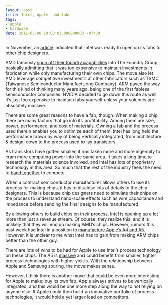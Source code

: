 ```yaml
---
layout: post
title: Intel, Apple, and fabs
tags:
- apple
- hardware
date: 2011-05-08 19:03:03.000000000 -07:00
---
```

<p>In November, an
<a href="http://www.nytimes.com/2010/11/01/business/01chip.html?partner=rss&amp;emc=rss">article</a>
indicated that Intel was ready to open up its fabs to other chip
designers.</p>

<p>AMD famously <a href="http://www.techrepublic.com/blog/hiner/amd-spins-off-manufacturing-will-focus-on-designing-chips-and-systems/859">spun off their foundry
capabilities</a>
into The Foundry Group, basically admitting that it was too expensive
to maintain investments in fabrication while only manufacturing their
own chips.  The move also let AMD leverage competitive investments at
other fabricators such as TSMC (Taiwanese Semiconductor Manufacturing
Company).  ARM paved the way for this kind of thinking many years ago,
being one of the first fabless semiconductor companies.  NVIDIA
decided to go down this route as well.  It&rsquo;s just too expensive to
maintain fabs yourself unless your volumes are absolutely massive.</p>

<p>There are some great reasons to have a fab, though.  When making a
chip, there are many factors that go into its profitability.  Among
them are size, power, performance, and cost of materials.  Owning a
fab and the process used therein enables you to optimize each of them.
 Intel has long held the performance crown by way of being vertically
integrated, from architecture &amp; design, down to the process used to
lay transistors.</p>

<p>As transistors have gotten smaller, it has taken more and more
ingenuity to cram more computing power into the same area.  It takes a
long time to research the materials science involved, and Intel has
lots of proprietary technology in this area.  So much that the rest of
the industry feels the need to <a href="http://www.eetimes.com/electronics-news/4212271/IBM--fab-club--switches-high-k-camps">band
together</a>
to compete.</p>

<p>When a contract semiconductor manufacturer allows others to use its
process for making chips, it has to disclose lots of details to the
chip designers.  This is because chip designers need to simulate their
chips on the process to understand nano-scale effects such as wire
capacitance and impedance before sending the final designs to be
manufactured.</p>

<p>By allowing others to build chips on their process, Intel is opening
up a lot more than just a revenue stream.  Of course, they realize
this, and it is unlikely that they will end up making AMD&rsquo;s chips.
However, rumors this past week had Intel in a position to <a href="http://www.appleinsider.com/articles/11/05/03/intel_interested_in_building_apples_mobile_a4_a5_chips_report.html">manufacture
Apple&rsquo;s A4 and A5</a>.
 However, it is unclear to me what Intel has to gain from making ARM
chips better than the other guy.</p>

<p>There are lots of wins to be had for Apple to use Intel&rsquo;s process
technology on these chips.  The A5 is
<a href="http://www.tested.com/news/apples-a5-chip-examined-under-a-microscope/1999/">massive</a>
and could benefit from smaller, tighter process technologies with
higher yields.  With the relationship between Apple and Samsung
souring, the move makes sense.</p>

<p>However, I think there is another move that could be even more
interesting for Apple to make: buy its own fab.  Apple always strives
to be vertically integrated, and this would be one more step along the
way to not relying on anyone else.  If Apple could then build an
innovative portfolio of process technologies, it would hold a yet
larger lead on competitors.</p>
